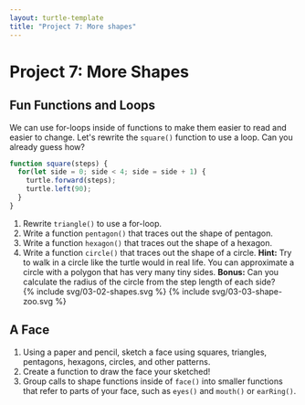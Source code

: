 ```yaml
---
layout: turtle-template
title: "Project 7: More shapes"
---
```


# Project 7: More Shapes

## Fun Functions and Loops

We can use for-loops inside of functions to make them easier to read and easier to change. Let's rewrite the `square()` function to use a loop. Can you already guess how?

```js
function square(steps) {
  for(let side = 0; side < 4; side = side + 1) {
    turtle.forward(steps);
    turtle.left(90);
  }
}
```

1. Rewrite `triangle()` to use a for-loop.
2. Write a function `pentagon()` that traces out the shape of pentagon.
3. Write a function `hexagon()` that traces out the shape of a hexagon.
4. Write a function `circle()` that traces out the shape of a circle. **Hint:** Try to walk in a circle like the turtle would in real life. You can approximate a circle with a polygon that has very many tiny sides.
**Bonus:** Can you calculate the radius of the circle from the step length of each side?  
{% include svg/03-02-shapes.svg %}
{% include svg/03-03-shape-zoo.svg %}

## A Face
1. Using a paper and pencil, sketch a face using squares, triangles, pentagons, hexagons, circles, and other patterns.
2. Create a function to draw the face your sketched!
3. Group calls to shape functions inside of `face()` into smaller functions that refer to parts of your face, such as `eyes()` and `mouth()` or `earRing()`.
